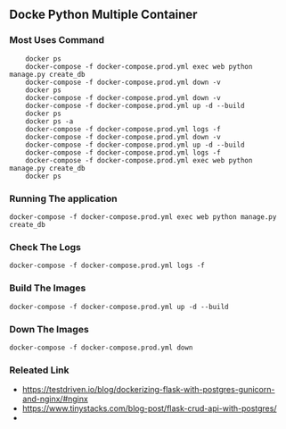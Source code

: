 ## Docke Python Multiple Container

### Most Uses Command 

```
    docker ps
    docker-compose -f docker-compose.prod.yml exec web python manage.py create_db
    docker-compose -f docker-compose.prod.yml down -v
    docker ps
    docker-compose -f docker-compose.prod.yml down -v
    docker-compose -f docker-compose.prod.yml up -d --build
    docker ps
    docker ps -a
    docker-compose -f docker-compose.prod.yml logs -f
    docker-compose -f docker-compose.prod.yml down -v
    docker-compose -f docker-compose.prod.yml up -d --build
    docker-compose -f docker-compose.prod.yml logs -f
    docker-compose -f docker-compose.prod.yml exec web python manage.py create_db
    docker ps
  ```

### Running The application  

  ```shell
  docker-compose -f docker-compose.prod.yml exec web python manage.py create_db
  ```
  
### Check The Logs 

  ```shell
  docker-compose -f docker-compose.prod.yml logs -f
  ```
  
### Build The Images
  ```shell
  docker-compose -f docker-compose.prod.yml up -d --build
  ```

### Down The Images
  ```shell
  docker-compose -f docker-compose.prod.yml down 
  ```
### Releated Link

* https://testdriven.io/blog/dockerizing-flask-with-postgres-gunicorn-and-nginx/#nginx
* https://www.tinystacks.com/blog-post/flask-crud-api-with-postgres/
* 
